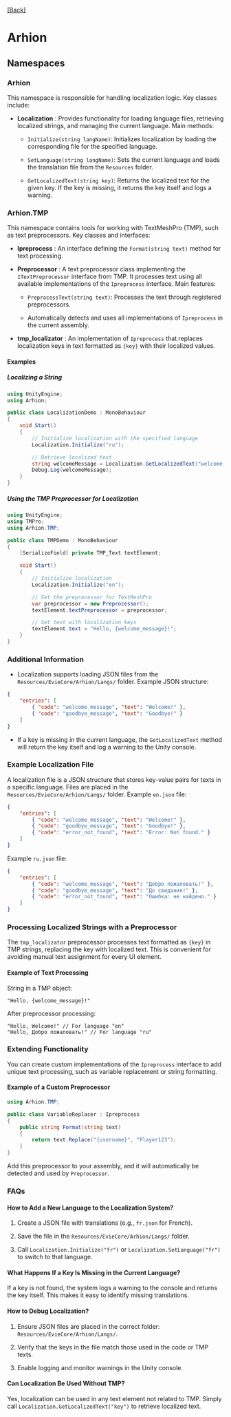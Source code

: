[[Back]](../main.md)

# Arhion 

## Namespaces 

### Arhion 

This namespace is responsible for handling localization logic. Key classes include:
 
- **Localization** :
Provides functionality for loading language files, retrieving localized strings, and managing the current language.
Main methods: 
  - `Initialize(string langName)`: Initializes localization by loading the corresponding file for the specified language.
 
  - `SetLanguage(string langName)`: Sets the current language and loads the translation file from the `Resources` folder.
 
  - `GetLocalizedText(string key)`: Returns the localized text for the given key. If the key is missing, it returns the key itself and logs a warning.

### Arhion.TMP 
This namespace contains tools for working with TextMeshPro (TMP), such as text preprocessors.
Key classes and interfaces: 
- **Ipreprocess** : An interface defining the `Format(string text)` method for text processing.
 
- **Preprocessor** : A text preprocessor class implementing the `ITextPreprocessor` interface from TMP. It processes text using all available implementations of the `Ipreprocess` interface.
Main features: 
  - `PreprocessText(string text)`: Processes the text through registered preprocessors.
 
  - Automatically detects and uses all implementations of `Ipreprocess` in the current assembly.
 
- **tmp_localizator** : An implementation of `Ipreprocess` that replaces localization keys in text formatted as `{key}` with their localized values.

#### Examples 

##### Localizing a String 


```csharp
using UnityEngine;
using Arhion;

public class LocalizationDemo : MonoBehaviour
{
    void Start()
    {
        // Initialize localization with the specified language
        Localization.Initialize("ru");

        // Retrieve localized text
        string welcomeMessage = Localization.GetLocalizedText("welcome_message");
        Debug.Log(welcomeMessage);
    }
}
```

##### Using the TMP Preprocessor for Localization 


```csharp
using UnityEngine;
using TMPro;
using Arhion.TMP;

public class TMPDemo : MonoBehaviour
{
    [SerializeField] private TMP_Text textElement;

    void Start()
    {
        // Initialize localization
        Localization.Initialize("en");

        // Set the preprocessor for TextMeshPro
        var preprocessor = new Preprocessor();
        textElement.textPreprocessor = preprocessor;

        // Set text with localization keys
        textElement.text = "Hello, {welcome_message}!";
    }
}
```

### Additional Information 
 
- Localization supports loading JSON files from the `Resources/EvieCore/Arhion/Langs/` folder.
Example JSON structure:


```json
{
    "entries": [
        { "code": "welcome_message", "text": "Welcome!" },
        { "code": "goodbye_message", "text": "Goodbye!" }
    ]
}
```
 
- If a key is missing in the current language, the `GetLocalizedText` method will return the key itself and log a warning to the Unity console.

### Example Localization File 
A localization file is a JSON structure that stores key-value pairs for texts in a specific language. Files are placed in the `Resources/EvieCore/Arhion/Langs/` folder.
Example `en.json` file:

```json
{
    "entries": [
        { "code": "welcome_message", "text": "Welcome!" },
        { "code": "goodbye_message", "text": "Goodbye!" },
        { "code": "error_not_found", "text": "Error: Not found." }
    ]
}
```
Example `ru.json` file:

```json
{
    "entries": [
        { "code": "welcome_message", "text": "Добро пожаловать!" },
        { "code": "goodbye_message", "text": "До свидания!" },
        { "code": "error_not_found", "text": "Ошибка: не найдено." }
    ]
}
```

### Processing Localized Strings with a Preprocessor 
The `tmp_localizator` preprocessor processes text formatted as `{key}` in TMP strings, replacing the key with localized text. This is convenient for avoiding manual text assignment for every UI element.
#### Example of Text Processing 

String in a TMP object:


```plaintext
"Hello, {welcome_message}!"
```

After preprocessor processing:


```plaintext
"Hello, Welcome!" // For language "en"
"Hello, Добро пожаловать!" // For language "ru"
```

### Extending Functionality 
You can create custom implementations of the `Ipreprocess` interface to add unique text processing, such as variable replacement or string formatting.
#### Example of a Custom Preprocessor 


```csharp
using Arhion.TMP;

public class VariableReplacer : Ipreprocess
{
    public string Format(string text)
    {
        return text.Replace("{username}", "Player123");
    }
}
```
Add this preprocessor to your assembly, and it will automatically be detected and used by `Preprocessor`.
### FAQs 

#### How to Add a New Language to the Localization System? 
 
1. Create a JSON file with translations (e.g., `fr.json` for French).
 
2. Save the file in the `Resources/EvieCore/Arhion/Langs/` folder.
 
3. Call `Localization.Initialize("fr")` or `Localization.SetLanguage("fr")` to switch to that language.

#### What Happens If a Key Is Missing in the Current Language? 

If a key is not found, the system logs a warning to the console and returns the key itself. This makes it easy to identify missing translations.

#### How to Debug Localization? 
 
1. Ensure JSON files are placed in the correct folder: `Resources/EvieCore/Arhion/Langs/`.

2. Verify that the keys in the file match those used in the code or TMP texts.

3. Enable logging and monitor warnings in the Unity console.

#### Can Localization Be Used Without TMP? 
Yes, localization can be used in any text element not related to TMP. Simply call `Localization.GetLocalizedText("key")` to retrieve localized text.